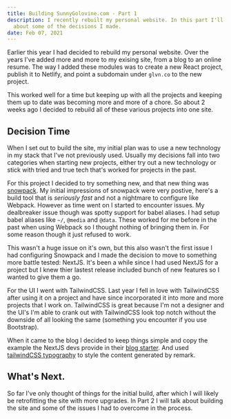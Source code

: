 ```yaml
---
title: Building SunnyGolovine.com - Part 1
description: I recently rebuilt my personal website. In this part I'll talk
  about some of the decisions I made.
date: Feb 07, 2021
---
```


Earlier this year I had decided to rebuild my personal website. Over the years
I've added more and more to my exising site, from a blog to an online resume.
The way I added these modules was to create a new React project, publish it to
Netlify, and point a subdomain under `glvn.co` to the new project.

This worked well for a time but keeping up with all the projects and keeping
them up to date was becoming more and more of a chore. So about 2 weeks ago I
decided to rebuild all of these various projects into one site.

## Decision Time

When I set out to build the site, my initial plan was to use a new technology in
my stack that I've not previously used. Usually my decisions fall into two
categories when starting new projects, either try out a new technology or stick
with tried and true tech that's worked for projects in the past.

For this project I decided to try something new, and that new thing was
[snowpack](https://snowpack.dev). My initial impressions of snowpack were very
postive, here's a build tool that is _seriously fast_ and not a nightmare to
configure like Webpack. However as time went on I started to encounter issues.
My dealbreaker issue though was spotty support for babel aliases. I had setup
babel aliases like `~/`, `@media` and `@data`. These worked for me before in the
past when using Webpack so I thought nothing of bringing them in. For some
reason though it just refused to work.

This wasn't a huge issue on it's own, but this also wasn't the first issue I had
configuring Snowpack and I made the decision to move to something more battle
tested: NextJS. It's been a while since I had used NextJS for a project but I
knew thier lastest release included bunch of new features so I wanted to give
them a go.

For the UI I went with TailwindCSS. Last year I fell in love with TailwindCSS
after using it on a project and have since incorporated it into more and more
projects that I work on. TailwindCSS is great because I'm not a designer and the
UI's I'm able to crank out with TailwindCSS look top notch without the downside
of all looking the same (something you encounter if you use Bootstrap).

When it came to the blog I decided to keep things simple and copy the example
the NextJS devs provide in their
[blog starter](https://github.com/vercel/next.js/tree/canary/examples/blog-starter).
And used
[tailwindCSS typography](https://github.com/tailwindlabs/tailwindcss-typography)
to style the content generated by remark.

## What's Next.

So far I've only thought of things for the initial build, after which I will
likely be retrofitting the site with more upgrades. In Part 2 I will talk about
building the site and some of the issues I had to overcome in the process.
